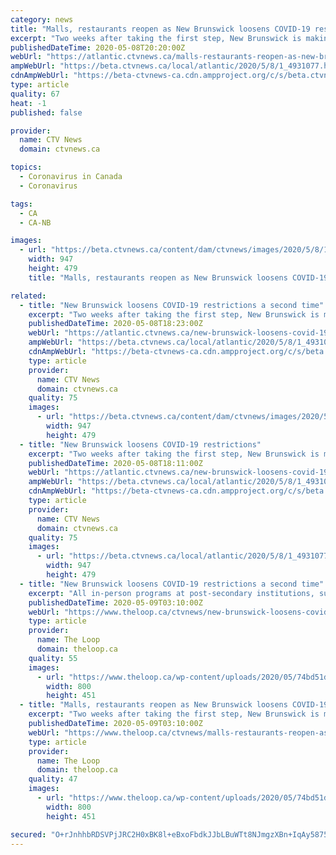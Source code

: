 ```yaml
---
category: news
title: "Malls, restaurants reopen as New Brunswick loosens COVID-19 restrictions a second time"
excerpt: "Two weeks after taking the first step, New Brunswick is making a second larger step to try to get back to some semblance of normal. Elective surgeries and other non-emergency health services are among the major changes announced Friday."
publishedDateTime: 2020-05-08T20:20:00Z
webUrl: "https://atlantic.ctvnews.ca/malls-restaurants-reopen-as-new-brunswick-loosens-covid-19-restrictions-a-second-time-1.4931077"
ampWebUrl: "https://beta.ctvnews.ca/local/atlantic/2020/5/8/1_4931077.html"
cdnAmpWebUrl: "https://beta-ctvnews-ca.cdn.ampproject.org/c/s/beta.ctvnews.ca/local/atlantic/2020/5/8/1_4931077.html"
type: article
quality: 67
heat: -1
published: false

provider:
  name: CTV News
  domain: ctvnews.ca

topics:
  - Coronavirus in Canada
  - Coronavirus

tags:
  - CA
  - CA-NB

images:
  - url: "https://beta.ctvnews.ca/content/dam/ctvnews/images/2020/5/8/1_4931121.jpg?cache_timestamp=1588960549784"
    width: 947
    height: 479
    title: "Malls, restaurants reopen as New Brunswick loosens COVID-19 restrictions a second time"

related:
  - title: "New Brunswick loosens COVID-19 restrictions a second time"
    excerpt: "Two weeks after taking the first step, New Brunswick is making a second larger step to try to get back to some semblance of normal. \"Today, we announce a further loosening of restrictions,\" said Premier Blaine Higgs at a news conference in Fredericton to announce what businesses can open under its state of emergency."
    publishedDateTime: 2020-05-08T18:23:00Z
    webUrl: "https://atlantic.ctvnews.ca/new-brunswick-loosens-covid-19-restrictions-a-second-time-1.4931077"
    ampWebUrl: "https://beta.ctvnews.ca/local/atlantic/2020/5/8/1_4931077.html"
    cdnAmpWebUrl: "https://beta-ctvnews-ca.cdn.ampproject.org/c/s/beta.ctvnews.ca/local/atlantic/2020/5/8/1_4931077.html"
    type: article
    provider:
      name: CTV News
      domain: ctvnews.ca
    quality: 75
    images:
      - url: "https://beta.ctvnews.ca/content/dam/ctvnews/images/2020/5/8/1_4931121.jpg?cache_timestamp=1588960549784"
        width: 947
        height: 479
  - title: "New Brunswick loosens COVID-19 restrictions"
    excerpt: "Two weeks after taking the first step, New Brunswick is making a second larger step to try to get back to some semblance of normal. \"Today, we announce a further loosening of restrictions,\" said Premier Blaine Higgs at a news conference in Fredericton to announce what businesses can open under its state of emergency."
    publishedDateTime: 2020-05-08T18:11:00Z
    webUrl: "https://atlantic.ctvnews.ca/new-brunswick-loosens-covid-19-restrictions-1.4931077?cache=yes%3FclipId%3D104059%3FclipId%3D89830%3FclipId%3D68596"
    ampWebUrl: "https://beta.ctvnews.ca/local/atlantic/2020/5/8/1_4931077.html"
    cdnAmpWebUrl: "https://beta-ctvnews-ca.cdn.ampproject.org/c/s/beta.ctvnews.ca/local/atlantic/2020/5/8/1_4931077.html"
    type: article
    provider:
      name: CTV News
      domain: ctvnews.ca
    quality: 75
    images:
      - url: "https://beta.ctvnews.ca/local/atlantic/2020/5/8/1_4931077/_jcr_content/root/responsivegrid/image.coreimg.jpg"
        width: 947
        height: 479
  - title: "New Brunswick loosens COVID-19 restrictions a second time"
    excerpt: "All in-person programs at post-secondary institutions, subject to the COVID-19 directives from public health. Virtual education options should be continued wherever possible. Campgrounds and outdoor recreational activities,"
    publishedDateTime: 2020-05-09T03:10:00Z
    webUrl: "https://www.theloop.ca/ctvnews/new-brunswick-loosens-covid-19-restrictions-a-second-time/"
    type: article
    provider:
      name: The Loop
      domain: theloop.ca
    quality: 55
    images:
      - url: "https://www.theloop.ca/wp-content/uploads/2020/05/74bd51d96927ad60d656fd23d0aca707.jpg"
        width: 800
        height: 451
  - title: "Malls, restaurants reopen as New Brunswick loosens COVID-19 restrictions a second time"
    excerpt: "Two weeks after taking the first step, New Brunswick is making a second larger step to try to get back to some semblance of normal. Elective surgeries and other non-emergency health services are among the major changes announced Friday."
    publishedDateTime: 2020-05-09T03:10:00Z
    webUrl: "https://www.theloop.ca/ctvnews/malls-restaurants-reopen-as-new-brunswick-loosens-covid-19-restrictions-a-second-time/"
    type: article
    provider:
      name: The Loop
      domain: theloop.ca
    quality: 47
    images:
      - url: "https://www.theloop.ca/wp-content/uploads/2020/05/74bd51d96927ad60d656fd23d0aca707.jpg"
        width: 800
        height: 451

secured: "O+rJnhhbRDSVPjJRC2H0xBK8l+eBxoFbdkJJbLBuWTt8NJmgzXBn+IqAy58758VFe7xxz9uwWdCk0qhVDx7f2vOws01BcOo9QlJFdIGB7U5Xx1wAV8GVH8JZu32x7Zy3vmXJfTuXpHyuAXBK3QqsXtjvR9I7/mqXguVPgYT1vTf0J3GvbEN1BZ+hVE86X7aCmse287jbylD/Tj9HHhmxRX2kdlZpBlCqwmJvhaOKPnlDM9Yjo+041hwCyc3+1l+hnrAR6Q7Yro4PVLQyJoBCIglmYdVKJgTRMpvwZFqjkNJekCPckxolskhq7TDMnzLoWnQbUYC91DzBdGACEqPQj/8WNlP5crWbNOoKNtIdrRMVXkY3Wl7D/zapAU0EL5fycVQnq0P82WJCyaL2WcKvuz7glXL3wBzRR9MhfL5Xmh4f/zENDspdXbO7mL0l66B06CzyR53uQMoDuQtow+laFzbfM7qkYiTLoG+h6FwSJog=;5w8XU+w770pRihxZdOvq6Q=="
---
```


